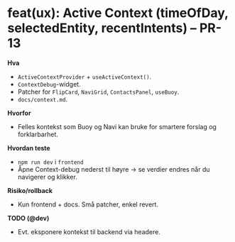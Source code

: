 
# feat(ux): Active Context (timeOfDay, selectedEntity, recentIntents) – PR-13

**Hva**
- `ActiveContextProvider` + `useActiveContext()`.
- `ContextDebug`-widget.
- Patcher for `FlipCard`, `NaviGrid`, `ContactsPanel`, `useBuoy`.
- `docs/context.md`.

**Hvorfor**
- Felles kontekst som Buoy og Navi kan bruke for smartere forslag og forklarbarhet.

**Hvordan teste**
- `npm run dev` i `frontend`
- Åpne Context-debug nederst til høyre → se verdier endres når du navigerer og klikker.

**Risiko/rollback**
- Kun frontend + docs. Små patcher, enkel revert.

**TODO (@dev)**
- Evt. eksponere kontekst til backend via headere.
